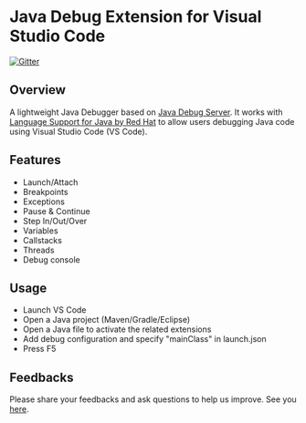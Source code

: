 # Java Debug Extension for Visual Studio Code

[![Gitter](https://badges.gitter.im/Microsoft/vscode-java-debug.svg)](https://gitter.im/Microsoft/vscode-java-debug)

## Overview
A lightweight Java Debugger based on [Java Debug Server](https://github.com/Microsoft/java-debug). It works with [Language Support for Java by Red Hat](https://marketplace.visualstudio.com/items?itemName=redhat.java) to allow users debugging Java code using Visual Studio Code (VS Code).

## Features

- Launch/Attach
- Breakpoints
- Exceptions
- Pause & Continue
- Step In/Out/Over
- Variables
- Callstacks
- Threads
- Debug console

## Usage

- Launch VS Code
- Open a Java project (Maven/Gradle/Eclipse)
- Open a Java file to activate the related extensions
- Add debug configuration and specify "mainClass" in launch.json
- Press F5

## Feedbacks

Please share your feedbacks and ask questions to help us improve. See you [here](https://gitter.im/Microsoft/vscode-java-debug).